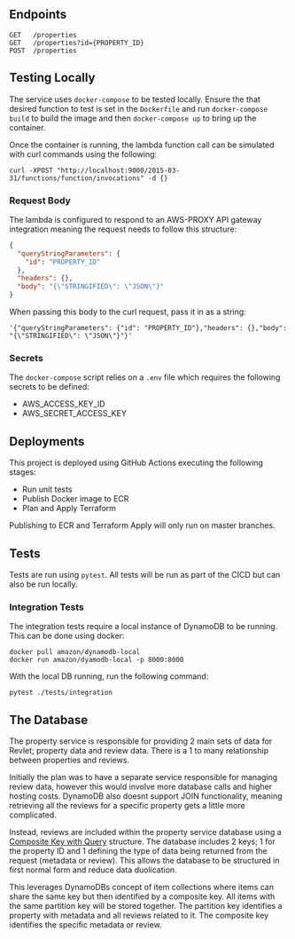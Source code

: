 ## Endpoints

```
GET   /properties
GET   /properties?id={PROPERTY_ID}
POST  /properties
```

## Testing Locally

The service uses `docker-compose` to be tested locally. Ensure the that desired function to test is set in the `Dockerfile` and run `docker-compose build` to build the image and then `docker-compose up` to bring up the container.

Once the container is running, the lambda function call can be simulated with curl commands using the following:

```
curl -XPOST "http://localhost:9000/2015-03-31/functions/function/invocations" -d {}
```

### Request Body
The lambda is configured to respond to an AWS-PROXY API gateway integration meaning the request needs to follow this structure:

```json
{
  "queryStringParameters": {
    "id": "PROPERTY_ID"
  },
  "headers": {},
  "body": "{\"STRINGIFIED\": \"JSON\"}"
}
```

When passing this body to the curl request, pass it in as a string:

```
'{"queryStringParameters": {"id": "PROPERTY_ID"},"headers": {},"body": "{\"STRINGIFIED\": \"JSON\"}"}'
```

### Secrets
The `docker-compose` script relies on a `.env` file which requires the following secrets to be defined:

- AWS_ACCESS_KEY_ID
- AWS_SECRET_ACCESS_KEY


## Deployments
This project is deployed using GitHub Actions executing the following stages:

- Run unit tests
- Publish Docker image to ECR
- Plan and Apply Terraform

Publishing to ECR and Terraform Apply will only run on master branches.


## Tests
Tests are run using `pytest`. All tests will be run as part of the CICD but can also be run locally. 

### Integration Tests
The integration tests require a local instance of DynamoDB to be running. This can be done using docker:

```
docker pull amazon/dynamodb-local
docker run amazon/dyamodb-local -p 8000:8000
```

With the local DB running, run the following command:

```
pytest ./tests/integration
```


## The Database
The property service is responsible for providing 2 main sets of data for Revlet; property data and review data. There is a 1 to many relationship between properties and reviews. 

Initially the plan was to have a separate service responsible for managing review data, however this would involve more database calls and higher hosting costs. DynamoDB also doesnt support JOIN functionality, meaning retrieving all the reviews for a specific property gets a little more complicated.

Instead, reviews are included within the property service database using a [Composite Key with Query](https://www.alexdebrie.com/posts/dynamodb-one-to-many/#composite-primary-key--the-query-api-action) structure. The database includes 2 keys; 1 for the property ID and 1 defining the type of data being returned from the request (metadata or review). This allows the database to be structured in first normal form and reduce data duolication.

This leverages DynamoDBs concept of item collections where items can share the same key but then identified by a composite key. All items with the same partition key will be stored together. The partition key identifies a property with metadata and all reviews related to it. The composite key identifies the specific metadata or review.
